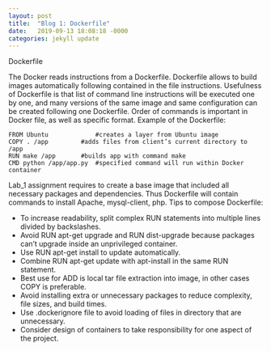 ```yaml
---
layout: post
title:  "Blog 1: Dockerfile"
date:   2019-09-13 18:08:18 -0000
categories: jekyll update
---
```

Dockerfile

The Docker reads instructions from a Dockerfile. Dockerfile allows to build images automatically following contained in the file instructions. Usefulness of Dockerfile is that list of command line instructions will be executed one by one, and many versions of the same image and same configuration can be created following one Dockerfile. Order of commands is important in Docker file, as well as specific format.
Example of the Dockerfile:

	FROM Ubuntu 			#creates a layer from Ubuntu image
	COPY . /app			#adds files from client’s current directory to /app
	RUN make /app 		#builds app with command make
	CMD python /app/app.py	#specified command will run within Docker container

Lab_1 assignment requires to create a base image that included all necessary packages and dependencies. Thus Dockerfile will contain commands to install Apache, mysql-client, php.
Tips to compose Dockerfile:
-	To increase readability, split complex RUN statements into multiple lines divided by backslashes.
-	Avoid RUN apt-get upgrade and RUN dist-upgrade because packages can’t upgrade inside an unprivileged container.
-	Use RUN apt-get install to update automatically.
-	Combine RUN apt-get update with apt-install in the same RUN statement.
-	Best use for ADD is local tar file extraction into image, in other cases COPY is preferable.
-	Avoid installing extra or unnecessary packages to reduce complexity, file sizes, and build times.
-	Use .dockerignore file to avoid loading of files in directory that are unnecessary.
-	Consider design of containers to take responsibility for one aspect of the project.



[jekyll-docs]: https://jekyllrb.com/docs/home
[jekyll-gh]:   https://github.com/jekyll/jekyll
[jekyll-talk]: https://talk.jekyllrb.com/
